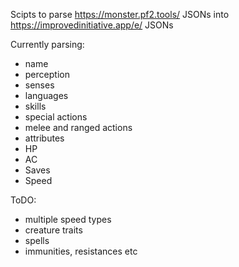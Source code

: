 Scipts to parse https://monster.pf2.tools/ JSONs into https://improvedinitiative.app/e/ JSONs

Currently parsing:
  - name
  - perception
  - senses
  - languages
  - skills
  - special actions
  - melee and ranged actions
  - attributes
  - HP
  - AC
  - Saves
  - Speed

ToDO:
  - multiple speed types
  - creature traits
  - spells
  - immunities, resistances etc
